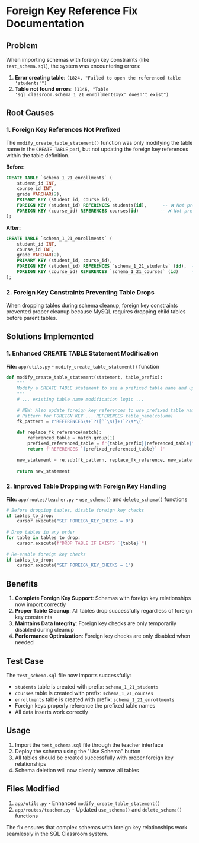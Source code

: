 # Foreign Key Reference Fix Documentation

## Problem

When importing schemas with foreign key constraints (like `test_schema.sql`), the system was encountering errors:

1. **Error creating table**: `(1824, "Failed to open the referenced table 'students'")`
2. **Table not found errors**: `(1146, "Table 'sql_classroom.schema_1_21_enrollmentsxyx' doesn't exist")`

## Root Causes

### 1. Foreign Key References Not Prefixed
The `modify_create_table_statement()` function was only modifying the table name in the `CREATE TABLE` part, but not updating the foreign key references within the table definition.

**Before:**
```sql
CREATE TABLE `schema_1_21_enrollments` (
    student_id INT,
    course_id INT,
    grade VARCHAR(2),
    PRIMARY KEY (student_id, course_id),
    FOREIGN KEY (student_id) REFERENCES students(id),      -- ❌ Not prefixed
    FOREIGN KEY (course_id) REFERENCES courses(id)        -- ❌ Not prefixed
);
```

**After:**
```sql
CREATE TABLE `schema_1_21_enrollments` (
    student_id INT,
    course_id INT,
    grade VARCHAR(2),
    PRIMARY KEY (student_id, course_id),
    FOREIGN KEY (student_id) REFERENCES `schema_1_21_students` (id),  -- ✅ Prefixed
    FOREIGN KEY (course_id) REFERENCES `schema_1_21_courses` (id)     -- ✅ Prefixed
);
```

### 2. Foreign Key Constraints Preventing Table Drops
When dropping tables during schema cleanup, foreign key constraints prevented proper cleanup because MySQL requires dropping child tables before parent tables.

## Solutions Implemented

### 1. Enhanced CREATE TABLE Statement Modification
**File:** `app/utils.py` - `modify_create_table_statement()` function

```python
def modify_create_table_statement(statement, table_prefix):
    """
    Modify a CREATE TABLE statement to use a prefixed table name and update foreign key references.
    """
    # ... existing table name modification logic ...
    
    # NEW: Also update foreign key references to use prefixed table names
    # Pattern for FOREIGN KEY ... REFERENCES table_name(column)
    fk_pattern = r'REFERENCES\s+`?([^`\s(]+)`?\s*\('
    
    def replace_fk_reference(match):
        referenced_table = match.group(1)
        prefixed_referenced_table = f"{table_prefix}{referenced_table}"
        return f'REFERENCES `{prefixed_referenced_table}` ('
    
    new_statement = re.sub(fk_pattern, replace_fk_reference, new_statement, flags=re.IGNORECASE)
    
    return new_statement
```

### 2. Improved Table Dropping with Foreign Key Handling
**File:** `app/routes/teacher.py` - `use_schema()` and `delete_schema()` functions

```python
# Before dropping tables, disable foreign key checks
if tables_to_drop:
    cursor.execute("SET FOREIGN_KEY_CHECKS = 0")
    
# Drop tables in any order
for table in tables_to_drop:
    cursor.execute(f"DROP TABLE IF EXISTS `{table}`")
    
# Re-enable foreign key checks
if tables_to_drop:
    cursor.execute("SET FOREIGN_KEY_CHECKS = 1")
```

## Benefits

1. **Complete Foreign Key Support**: Schemas with foreign key relationships now import correctly
2. **Proper Table Cleanup**: All tables drop successfully regardless of foreign key constraints
3. **Maintains Data Integrity**: Foreign key checks are only temporarily disabled during cleanup
4. **Performance Optimization**: Foreign key checks are only disabled when needed

## Test Case

The `test_schema.sql` file now imports successfully:
- `students` table is created with prefix: `schema_1_21_students`
- `courses` table is created with prefix: `schema_1_21_courses`  
- `enrollments` table is created with prefix: `schema_1_21_enrollments`
- Foreign keys properly reference the prefixed table names
- All data inserts work correctly

## Usage

1. Import the `test_schema.sql` file through the teacher interface
2. Deploy the schema using the "Use Schema" button
3. All tables should be created successfully with proper foreign key relationships
4. Schema deletion will now cleanly remove all tables

## Files Modified

1. `app/utils.py` - Enhanced `modify_create_table_statement()`
2. `app/routes/teacher.py` - Updated `use_schema()` and `delete_schema()` functions

The fix ensures that complex schemas with foreign key relationships work seamlessly in the SQL Classroom system.
